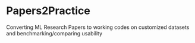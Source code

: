# Papers2Practice
Converting ML Research Papers to working codes on customized datasets and benchmarking/comparing usability

